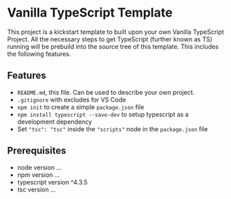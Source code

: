 # Vanilla TypeScript Template

This project is a kickstart template to built upon your own Vanilla TypeScript
Project. All the necessary steps to get TypeScript (further known as TS) running
will be prebuild into the source tree of this template. This includes the
following features.

## Features
- `README.md`, this file. Can be used to describe your own project.
- `.gitignore` with excludes for VS Code
- `npm init` to create a simple `package.json` file
- `npm install typescript --save-dev` to setup typescript as a development dependency
- Set `"tsc": "tsc"` inside the `"scripts"` node in the `package.json` file

## Prerequisites
- node version ...
- npm version ...
- typescript version ^4.3.5
- tsc version ...
